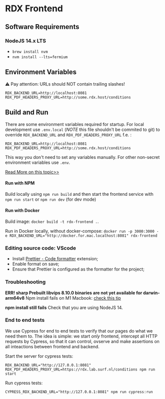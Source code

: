 # RDX Frontend

## Software Requirements

### NodeJS 14.x LTS

- `brew install nvm`
- `nvm install --lts=fermium`

## Environment Variables

⚠️ Pay attention: URLs should NOT contain trailing slashes!

```
RDX_BACKEND_URL=http://localhost:8081
RDX_PDF_HEADERS_PROXY_URL=http://some.rdx.host/conditions
```

## Build and Run

There are some environment variables required for startup. For local development use `.env.local` (_NOTE_ this file shouldn't be commited to git) to override `RDX_BACKEND_URL` and `RDX_PDF_HEADERS_PROXY_URL` f.e. :

```
RDX_BACKEND_URL=http://localhost:8081
RDX_PDF_HEADERS_PROXY_URL=http://some.rdx.host/conditions
```

This way you don't need to set any variables manually. For other non-secret environment variables use `.env`.

[Read More on this topic>>](https://frontend-digest.com/environment-variables-in-next-js-9a272f0bf655)

#### Run with NPM

Build locally using `npm run build` and then start the frontend service with `npm run start` or `npm run dev` (for dev mode)

#### Run with Docker

Build image: `docker build -t rdx-frontend .`.

Run in Docker locally, without docker-compose: `docker run -p 3000:3000 -e RDX_BACKEND_URL="http://docker.for.mac.localhost:8081" rdx-frontend`

### Editing source code: VScode

- Install [Prettier - Code formatter](https://marketplace.visualstudio.com/items?itemName=esbenp.prettier-vscode) extension;
- Enable format on save;
- Ensure that Prettier is configured as the formatter for the project;

### Troubleshooting

**ERR! sharp Prebuilt libvips 8.10.0 binaries are not yet available for darwin-arm64v8**
Npm install fails on M1 Macbook: [check this tip](https://stackoverflow.com/a/67566332)

**npm install still fails**
Check that you are using NodeJS 14.

### End to end tests

We use Cypress for end to end tests to verify that our pages do what we need them to. The idea is simple: we start _only_ frontend, intercept all HTTP requests by Cypress, so that it can control, ovserve and make assertions on all inteactions between frontend and backend.

Start the server for cypress tests:

```
RDX_BACKEND_URL="http://127.0.0.1:8081" RDX_PDF_HEADERS_PROXY_URL=https://rdx.lab.surf.nl/conditions npm run start
```

Run cypress tests:

```
CYPRESS_RDX_BACKEND_URL="http://127.0.0.1:8081" npm run cypress:run
```

